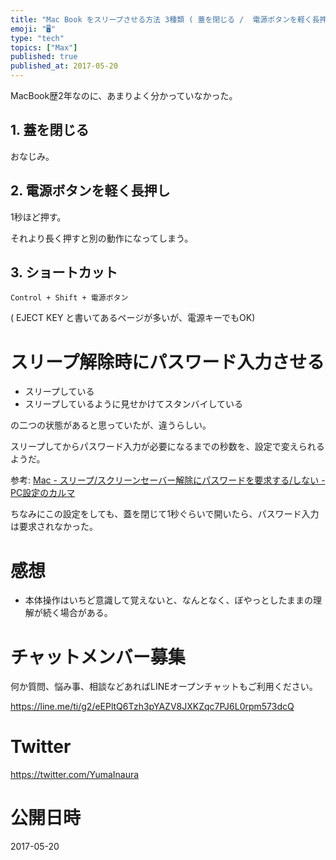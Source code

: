 ```yaml
---
title: "Mac Book をスリープさせる方法 3種類 ( 蓋を閉じる /  電源ボタンを軽く長押し  / ショートカット )"
emoji: "🖥"
type: "tech"
topics: ["Max"]
published: true
published_at: 2017-05-20
---
```


MacBook歴2年なのに、あまりよく分かっていなかった。

## 1. 蓋を閉じる

おなじみ。

## 2. 電源ボタンを軽く長押し

1秒ほど押す。

それより長く押すと別の動作になってしまう。

## 3. ショートカット

`Control + Shift + 電源ボタン` 

( EJECT KEY と書いてあるページが多いが、電源キーでもOK)

# スリープ解除時にパスワード入力させる

- スリープしている
- スリープしているように見せかけてスタンバイしている

の二つの状態があると思っていたが、違うらしい。

スリープしてからパスワード入力が必要になるまでの秒数を、設定で変えられるようだ。

参考: [Mac - スリープ/スクリーンセーバー解除にパスワードを要求する/しない - PC設定のカルマ](https://pc-karuma.net/mac-require-password-after-sleep-screensaver/)

ちなみにこの設定をしても、蓋を閉じて1秒ぐらいで開いたら、パスワード入力は要求されなかった。

# 感想

- 本体操作はいちど意識して覚えないと、なんとなく、ぼやっとしたままの理解が続く場合がある。








<!-- Update From Qiita API -->

# チャットメンバー募集


何か質問、悩み事、相談などあればLINEオープンチャットもご利用ください。

https://line.me/ti/g2/eEPltQ6Tzh3pYAZV8JXKZqc7PJ6L0rpm573dcQ





# Twitter


https://twitter.com/YumaInaura


<!-- Update From Qiita API -->



# 公開日時

2017-05-20
